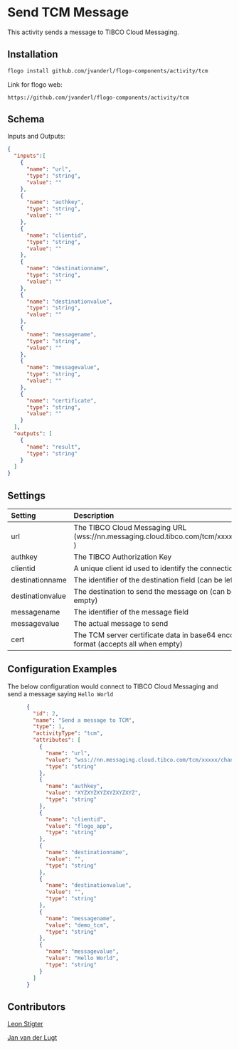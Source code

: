 
# Send TCM Message
This activity sends a message to TIBCO Cloud Messaging.

## Installation

```bash
flogo install github.com/jvanderl/flogo-components/activity/tcm
```
Link for flogo web:
```
https://github.com/jvanderl/flogo-components/activity/tcm
```

## Schema
Inputs and Outputs:

```json
{
  "inputs":[
    {
      "name": "url",
      "type": "string",
      "value": ""
    },
    {
      "name": "authkey",
      "type": "string",
      "value": ""
    },
    {
      "name": "clientid",
      "type": "string",
      "value": ""
    },
    {
      "name": "destinationname",
      "type": "string",
      "value": ""
    },
    {
      "name": "destinationvalue",
      "type": "string",
      "value": ""
    },
    {
      "name": "messagename",
      "type": "string",
      "value": ""
    },
    {
      "name": "messagevalue",
      "type": "string",
      "value": ""
    },
    {
      "name": "certificate",
      "type": "string",
      "value": ""
    }
  ],
  "outputs": [
    {
      "name": "result",
      "type": "string"
    }
  ]
}
```
## Settings
| Setting          | Description    |
|:-----------------|:---------------|
| url              | The TIBCO Cloud Messaging URL (wss://nn.messaging.cloud.tibco.com/tcm/xxxxx/channel ) |         
| authkey         | The TIBCO Authorization Key |
| clientid         | A unique client id used to identify the connection to TCM |         
| destinationname  | The identifier of the destination field (can be left empty) |
| destinationvalue | The destination to send the message on (can be left empty) |
| messagename      | The identifier of the message field |
| messagevalue     | The actual message to send |
| cert             | The TCM server certificate data in base64 encoded PEM format (accepts all when empty) |

## Configuration Examples
The below configuration would connect to TIBCO Cloud Messaging and send a message saying `Hello World`
```json
      {
        "id": 2,
        "name": "Send a message to TCM",
        "type": 1,
        "activityType": "tcm",
        "attributes": [
          {
            "name": "url",
            "value": "wss://nn.messaging.cloud.tibco.com/tcm/xxxxx/channel",
            "type": "string"
          },
          {
            "name": "authkey",
            "value": "XYZXYZXYZXYZXYZXYZ",
            "type": "string"
          },
          {
            "name": "clientid",
            "value": "flogo_app",
            "type": "string"
          },
          {
            "name": "destinationname",
            "value": "",
            "type": "string"
          },
          {
            "name": "destinationvalue",
            "value": "",
            "type": "string"
          },
          {
            "name": "messagename",
            "value": "demo_tcm",
            "type": "string"
          },
          {
            "name": "messagevalue",
            "value": "Hello World",
            "type": "string"
          }
        ]
      }
```

## Contributors
[Leon Stigter](https://github.com/retgits)

[Jan van der Lugt](https://github.com/jvanderl)

